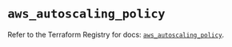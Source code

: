 # `aws_autoscaling_policy`

Refer to the Terraform Registry for docs: [`aws_autoscaling_policy`](https://registry.terraform.io/providers/hashicorp/aws/5.38.0/docs/resources/autoscaling_policy).
